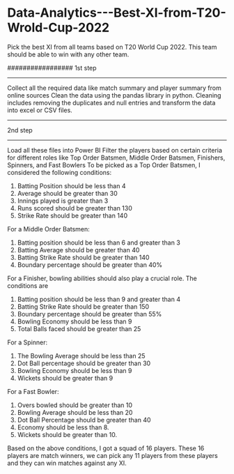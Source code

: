 # Data-Analytics---Best-XI-from-T20-Wrold-Cup-2022
Pick the best XI from all teams based on T20 World Cup 2022. This team should be able to win with any other team. 

#################
1st step
****
Collect all the required data like match summary and player summary from online sources 
Clean the data using the pandas library in python. Cleaning includes removing the duplicates and null entries and transform the data into excel or CSV files. 
******

2nd step
***
Load all these files into Power BI
Filter the players based on certain criteria for different roles like Top Order Batsmen, Middle Order Batsmen, Finishers, Spinners, and Fast Bowlers
To be picked as a Top Order Batsmen, I considered the following conditions:
1. Batting Position should be less than 4
2. Average should be greater than 30
3. Innings played is greater than 3
4. Runs scored should be greater than 130
5. Strike Rate should be greater than 140

For a Middle Order Batsmen:
1. Batting position should be less than 6 and greater than 3
2. Batting Average should be greater than 40
3. Batting Strike Rate should be greater than 140
4. Boundary percentage should be greater than 40%

For a Finisher, bowling abilities should also play a crucial role. The conditions are 
1. Batting position should be less than 9 and greater than 4
2. Batting Strike Rate should be greater than 150
3. Boundary percentage should be greater than 55%
4. Bowling Economy should be less than 9
5. Total Balls faced should be greater than 25

For a Spinner:
1. The Bowling Average should be less than 25
2. Dot Ball percentage should be greater than 30
3. Bowling Economy should be less than 9
4. Wickets should be greater than 9

For a Fast Bowler:
1. Overs bowled should be greater than 10
2. Bowling Average should be less than 20
3. Dot Ball Percentage should be greater than 40
4. Economy should be less than 8.
5. Wickets should be greater than 10.

Based on the above conditions, I got a squad of 16 players. These 16 players are match winners, we can pick any 11 players from these players and they can win matches against any XI. 
